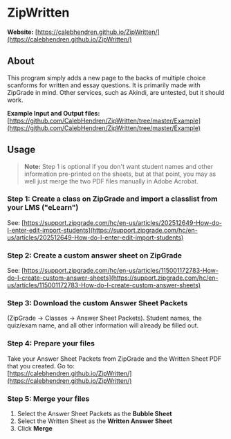# ZipWritten

**Website:** [https://calebhendren.github.io/ZipWritten/](https://calebhendren.github.io/ZipWritten/)

## About

This program simply adds a new page to the backs of multiple choice scanforms for written and essay questions. It is primarily made with ZipGrade in mind. Other services, such as Akindi, are untested, but it should work.

**Example Input and Output files:**  
[https://github.com/CalebHendren/ZipWritten/tree/master/Example](https://github.com/CalebHendren/ZipWritten/tree/master/Example)

## Usage

> **Note:** Step 1 is optional if you don't want student names and other information pre-printed on the sheets, but at that point, you may as well just merge the two PDF files manually in Adobe Acrobat.

### Step 1: Create a class on ZipGrade and import a classlist from your LMS ("eLearn")
See: [https://support.zipgrade.com/hc/en-us/articles/202512649-How-do-I-enter-edit-import-students](https://support.zipgrade.com/hc/en-us/articles/202512649-How-do-I-enter-edit-import-students)

### Step 2: Create a custom answer sheet on ZipGrade
See: [https://support.zipgrade.com/hc/en-us/articles/115001172783-How-do-I-create-custom-answer-sheets](https://support.zipgrade.com/hc/en-us/articles/115001172783-How-do-I-create-custom-answer-sheets)

### Step 3: Download the custom Answer Sheet Packets
(ZipGrade → Classes → Answer Sheet Packets). Student names, the quiz/exam name, and all other information will already be filled out.

### Step 4: Prepare your files
Take your Answer Sheet Packets from ZipGrade and the Written Sheet PDF that you created. Go to:  
[https://calebhendren.github.io/ZipWritten/](https://calebhendren.github.io/ZipWritten/)

### Step 5: Merge your files
1. Select the Answer Sheet Packets as the **Bubble Sheet**
2. Select the Written Sheet as the **Written Answer Sheet**
3. Click **Merge**
